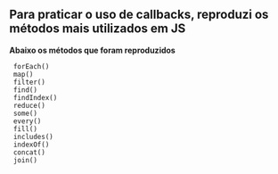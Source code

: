 ## Para praticar o uso de callbacks, reproduzi os métodos mais utilizados em JS


<strong> Abaixo os métodos que foram reproduzidos </strong>

     forEach()
     map() 
     filter()
     find()
     findIndex() 
     reduce()
     some()
     every()
     fill()
     includes()
     indexOf()
     concat()
     join()





